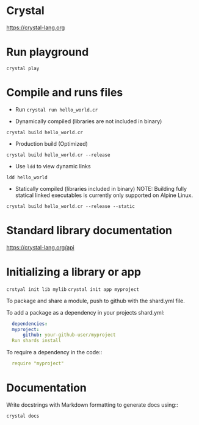 # Crystal

https://crystal-lang.org

# Run playground

`crystal play`

# Compile and runs files

- Run
`crystal run hello_world.cr`

- Dynamically compiled (libraries are not included in binary)

`crystal build hello_world.cr`
 
- Production build (Optimized)

`crystal build hello_world.cr --release` 

- Use `ldd` to view dynamic links
 
`ldd hello_world`

- Statically compiled (libraries included in binary) 
NOTE: Building fully statical linked executables is currently only supported on Alpine Linux.

`crystal build hello_world.cr --release --static`

# Standard library documentation

https://crystal-lang.org/api

# Initializing a library or app

`crstyal init lib mylib`
`crystal init app myproject`


To package and share a module, push to github with the shard.yml file.


To add a package as a dependency in your projects shard.yml:
```yaml
  dependencies:
  myproject:
      github: your-github-user/myproject
  Run shards install
```

To require a dependency in the code::

```yaml
  require "myproject"
```

# Documentation
Write docstrings with Markdown formatting to generate docs using::

`crystal docs`
